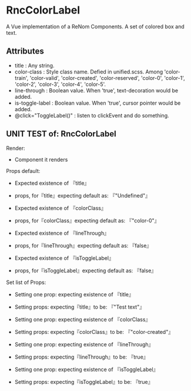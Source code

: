 # RncColorLabel

A Vue implementation of a ReNom Components.
A set of colored box and text.


## Attributes
- title : Any string.
- color-class : Style class name. Defied in unified.scss. Among 'color-train', 'color-valid', 'color-created', 'color-reserved', 'color-0', 'color-1', 'color-2', 'color-3', 'color-4', 'color-5'.
- line-through : Boolean value. When 'true', text-decoration would be added.
- is-toggle-label : Boolean value. When 'true', cursor pointer would be added.
- @click="ToggleLabel()" : listen to clickEvent and do something.

## UNIT TEST of: RncColorLabel

Render:
- Component it renders

Props default:
- Expected existence of 『title』
- props, for『title』expecting default as: 『"Undefined"』

- Expected existence of 『colorClass』
- props, for『colorClass』expecting default as: 『"color-0"』

- Expected existence of 『lineThrough』
- props, for『lineThrough』expecting default as: 『false』

- Expected existence of 『isToggleLabel』
- props, for『isToggleLabel』expecting default as: 『false』

Set list of Props:
- Setting one prop: expecting existence of 『title』
- Setting props: expecting『title』to be: 『"Test text"』

- Setting one prop: expecting existence of 『colorClass』
- Setting props: expecting『colorClass』to be: 『"color-created"』

- Setting one prop: expecting existence of 『lineThrough』
- Setting props: expecting『lineThrough』to be: 『true』

- Setting one prop: expecting existence of 『isToggleLabel』
- Setting props: expecting『isToggleLabel』to be: 『true』
